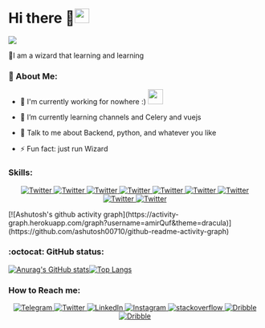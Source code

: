 # Hi there 🧙<img  src="https://github.com/TheDudeThatCode/TheDudeThatCode/blob/master/Assets/Hi.gif" width="29px">

![](https://camo.githubusercontent.com/992babdffd8c74a1502de375fbdf7e4d54773242/68747470733a2f2f6d656469612e67697068792e636f6d2f6d656469612f53576f536b4e36447854737a71494b4571762f67697068792e676966)

🧙I am a wizard that learning and learning 
### 🤵 About Me:
- 🏦 I'm currently working for nowhere :)
      <img src="https://media.giphy.com/media/WUlplcMpOCEmTGBtBW/giphy.gif" width="30">

- 🌱 I’m currently learning channels and Celery and vuejs
- 💬 Talk to me about Backend, python, and whatever you like
- ⚡ Fun fact: just run Wizard
### Skills:
<p align="center">
  <a href="https://twitter.com/callmequf" target="_blank">
    <img src="https://img.shields.io/badge/Python-3776AB?style=for-the-badge&logo=python&logoColor=white" alt="Twitter"/>
  </a>
  <a href="https://twitter.com/callmequf" target="_blank">
    <img src="https://img.shields.io/badge/JavaScript-323330?style=for-the-badge&logo=javascript&logoColor=F7DF1E" alt="Twitter"/>
  </a>
  <a href="https://twitter.com/callmequf" target="_blank">
    <img src="https://img.shields.io/badge/Java-ED8B00?style=for-the-badge&logo=java&logoColor=white" alt="Twitter"/>
  </a>
  <a href="https://twitter.com/callmequf" target="_blank">
    <img src="https://img.shields.io/badge/PostgreSQL-316192?style=for-the-badge&logo=postgresql&logoColor=white" alt="Twitter"/>
  </a>
    <a href="https://twitter.com/callmequf" target="_blank">
    <img src="https://img.shields.io/badge/SQLite-07405E?style=for-the-badge&logo=sqlite&logoColor=white" alt="Twitter"/>
  </a>  
       <a href="https://twitter.com/callmequf" target="_blank">
    <img src="https://img.shields.io/badge/redis-%23DD0031.svg?&style=for-the-badge&logo=redis&logoColor=white" alt="Twitter"/>
  </a> 
     <a href="https://twitter.com/callmequf" target="_blank">
    <img src="https://img.shields.io/badge/Docker-2CA5E0?style=for-the-badge&logo=docker&logoColor=white" alt="Twitter"/>
  </a>
    <a href="https://twitter.com/callmequf" target="_blank">
    <img src="https://img.shields.io/badge/Django-092E20?style=for-the-badge&logo=django&logoColor=white" alt="Twitter"/>
  </a>
     <a href="https://twitter.com/callmequf" target="_blank">
    <img src="https://img.shields.io/badge/DJANGO-REST-ff1709?style=for-the-badge&logo=django&logoColor=white&color=ff1709&labelColor=gray" alt="Twitter"/>
  </a>
</p>
[![Ashutosh's github activity graph](https://activity-graph.herokuapp.com/graph?username=amirQuf&theme=dracula)](https://github.com/ashutosh00710/github-readme-activity-graph)



### :octocat: GitHub status:
[![Anurag's GitHub stats](https://github-readme-stats.vercel.app/api?username=amirQuf&show_icons=true&theme=radical)](https://github.com/anuraghazra/github-readme-stats)[![Top Langs](https://github-readme-stats.vercel.app/api/top-langs/?username=anuraghazra&layout=compact&show_icons=true&theme=radical )](https://github.com/anuraghazra/github-readme-stats)
### How to Reach me:
<p align="center">
   <a href="https://t.me/killer_musics" target="_blank">
    <img src="https://img.shields.io/badge/Telegram-2CA5E0?style=for-the-badge&logo=telegram&logoColor=white" alt="Telegram"/>
  </a>
  <a href="https://twitter.com/callmequf" target="_blank">
    <img src="https://img.shields.io/badge/Twitter-1DA1F2?style=for-the-badge&logo=twitter&logoColor=white" alt="Twitter"/>
  </a>
  <a href="https://www.linkedin.com/in/amir-ghasemian" target="_blank">
    <img src="https://img.shields.io/badge/LinkedIn-0077B5?style=for-the-badge&logo=linkedin&logoColor=white" alt="LinkedIn"/>
  </a>
  <a href="https://www.instagram.com/qufficial/" target="_blank">
    <img src="https://img.shields.io/badge/Instagram-E4405F?style=for-the-badge&logo=instagram&logoColor=white" alt="Instagram"/>
  </a>
      <a href="https://stackoverflow.com/users/14555023/amir-quf" target="_blank">
    <img src= "https://img.shields.io/badge/Stack_Overflow-FE7A16?style=for-the-badge&logo=stack-overflow&logoColor=white" alt="stackoverflow"/>
  </a>
  <a href="https://dribbble.com/Amir_Quf" target="_blank">
    <img src= "https://img.shields.io/badge/Dribbble-EA4C89?style=for-the-badge&logo=dribbble&logoColor=white" alt="Dribble"/>
  </a>
   <a href="https://dribbble.com/Amir_Quf" target="_blank">
    <img src= "https://img.shields.io/badge/GitLab-330F63?style=for-the-badge&logo=gitlab&logoColor=white" alt="Dribble"/>
  </a>
</p>
